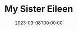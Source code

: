 ---
title: My Sister Eileen
date: 2023-09-08T00:00:00
opening_date: 1980-05-02
closing_date: 1980-05-07
layout: productions
program:
Theatre: Theatre Jacksonville
Venue: Little Theatre
cast:
- Mr. Appopolous: Mel Wilhite
- Ruth Sherwood: Nancy Kaye
- Eileen Sherwood: Nancy Mull
- Jensen: John Gombeda
- Woman with Dog: Sabina Meyer
- Dog: Sebastian
- Street Arab: Jonathan Meyer
- Drunk:
  - David Horne
  - Philip St. Laurent
- Lonigan: Doug Thomas
- The Wreck: Dick Kerekes
- Vendor: Tommy Thomson
- Mr. Fletcher: Hal Henderson
- Helen Wade: Dee Boyett
- Frank Lippen cott: Bill Merwin
- Chick Clark: Thom Scoggins
- Cossack: John Gombeda
- Violet Shelton: Joanne Schneider
- Mrs. Wade: Martha Worsley
- Robert Baker: Frank Alters
- Future Admiral:
  - Bill Blake
  - David Horne
  - Marlon Hecht
  - Philip St. Laurent
  - Tom Heffernan
  - Tommy Thomson
- Walter Sherwood: Dick Robertson
- A prospective Tenant: Nancy Lowder
- The Consul: Norman Howard
- The Sandhog: George Spelvin
crew:
- Director: Robert Knowles
- Scene Design: Hal Henderson
- Stage Manager: Laurie Kaden
- Light Technician: Pam Jackson
- Sound Technician: Barbara Stillson
- Properties:
  - Pam Jackson
  - Amelia Senhausen
  - Valerie Howard
- Set Construction:
  - Sarah Barto
  - Marty Friedman
  - Frank Friedsam
  - Tom Heffernan
  - Bebe Schroder
  - Tommy Thomson
  - Jeanne Turney
  - Cathy Watson
  - Gertrude Berman
- Costumes:
  - Nancy Kaye
  - Gerri Turbow
- Box Office:
  - Barbara Stillson
  - Gert Berman
  - Shirley Cooke
  - Anne Dubow
  - Nancy Frankhouser
  - Sabina Meyer
  - Pat Somers
orchestra:
---